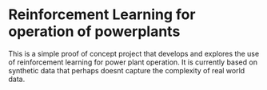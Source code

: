 # Reinforcement Learning for operation of powerplants
This is a simple proof of concept project that develops and explores the use of reinforcement learning for power plant operation.
It is currently based on synthetic data that perhaps doesnt capture the complexity of real world data.
